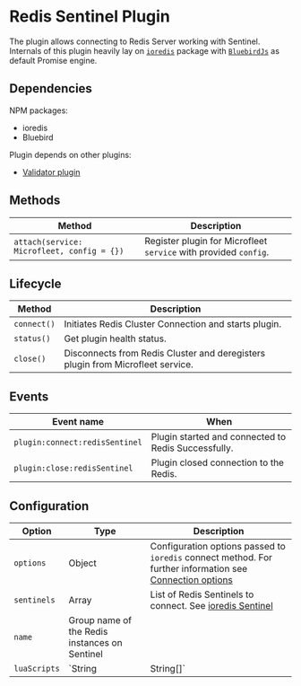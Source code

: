# Redis Sentinel Plugin
The plugin allows connecting to Redis Server working with Sentinel.
Internals of this plugin heavily lay on [`ioredis`](https://github.com/luin/ioredis) package with [`BluebirdJs`](http://bluebirdjs.com) as default Promise engine.

## Dependencies
NPM packages:
* ioredis
* Bluebird

Plugin depends on other plugins:
* [Validator plugin](../validator.md)

## Methods
| Method | Description |
|--------|-------------|
| `attach(service: Microfleet, config = {})` | Register plugin for Microfleet `service` with provided `config`.|


## Lifecycle
| Method | Description |
|--------|-------------|
| `connect()`| Initiates Redis Cluster Connection and starts plugin. |
| `status()` | Get plugin health status. |
| `close()`  | Disconnects from Redis Cluster and deregisters plugin from Microfleet service. |


## Events
| Event name | When  |
|------------|-------|
| `plugin:connect:redisSentinel` | Plugin started and connected to Redis Successfully. |
| `plugin:close:redisSentinel` | Plugin closed connection to the Redis.  |

## Configuration
| Option | Type | Description |
|--------|------|-------------|
| `options` | Object | Configuration options passed to `ioredis` connect method. For further information see [Connection options](https://github.com/luin/ioredis/blob/master/API.md#new-redisport-host-options)|
| `sentinels` | Array | List of Redis Sentinels to connect. See [ioredis Sentinel](https://github.com/luin/ioredis#sentinel)  |
| `name` | Group name of the Redis instances on Sentinel |
| `luaScripts` | `String|String[]` | Path to LUA scripts directory. |
